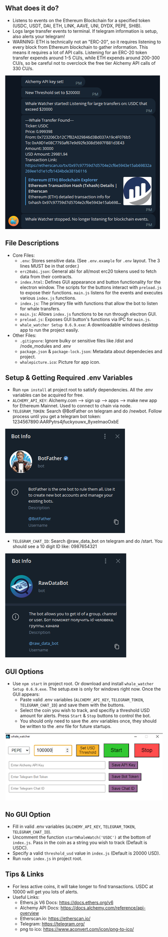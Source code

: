 ## What does it do?
- Listens to events on the Ethereum Blockchain for a specified token (USDC, USDT, DAI, ETH, LINK, AAVE, UNI, DYDX, PEPE, SHIB).
- Logs large transfer events to terminal. If telegram information is setup, also alerts your telegram!
- WARNING: ETH is technically not an "ERC-20", so it requires listening to every block from Ethereum blockchain to gather information. This means it requires a lot of API calls. Listening for an ERC-20 token transfer expends around 1-5 CU/s, while ETH expends around 200-300 CU/s, so be careful not to overclock the free tier Alchemy API calls of 330 CU/s.

![](/pictures/telegrampicture.png)


## File Descriptions
- Core Files:
    - `.env`: Stores sensitive data. (See `.env.example` for `.env` layout. The 3 lines MUST be in that order.)
    - `erc20abi.json`: General abi for all/most erc20 tokens used to fetch data from their contracts.
    - `index.html`: Defines GUI appearance and button functionality for the electron window. The scripts for the buttons interact with `preload.js` to expose their functions. `main.js` listens for the events and executes various `index.js` functions.
    - `index.js`: The primary file with functions that allow the bot to listen for whale transfers.
    - `main.js`: Allows `index.js` functions to be run through electron GUI.
    - `preload.js`: Exposes GUI button's functions via IPC for `main.js`.
    - `whale_watcher Setup 0.6.9.exe`: A downloadable windows desktop app to run the project easily.
- Other Files: 
    - `.gitignore`: Ignore bulky or sensitive files like /dist and /node_modules and .env
    - `package.json` & `package-lock.json`: Metadata about dependecies and project.
    - `whalepicture.ico`: Picture for app icon.


## Setup & Getting Required .env Variables
- Run `npm install` at project root to satisfy dependencies. All the .env variables can be acquired for free. 
- `ALCHEMY_API_KEY`: Alchemy.com --> sign up --> apps --> make new app for Ethereum Mainnet. Used to connect to chain via node.
- `TELEGRAM_TOKEN`: Search @BotFather on telegram and do /newbot. Follow process until you get a telegram bot token: 1234567890:AARPytrs4jfuckyouwx_8yxelmaoOxbE

![](/pictures/BotFather.png)
- `TELEGRAM_CHAT_ID`: Search @raw_data_bot on telegram and do /start. You should see a 10 digit ID like: 0987654321

![](/pictures/rawdatabot.png)


## GUI Options
- Use `npm start` in project root. Or download and install `whale_watcher Setup 0.6.9.exe`. The setup.exe is only for windows right now. Once the GUI appears:
    - Paste valid .env variables (`ALCHEMY_API_KEY`, `TELEGRAM_TOKEN`, `TELEGRAM_CHAT_ID`) and save them with the buttons.
    - Select the coin you wish to track, and specifiy a threshold USD amount for alerts. Press `Start` & `Stop` buttons to control the bot.
    - You should only need to save the .env variables once, they should be written to the .env file for future startups.

![](/pictures/bot.png)

## No GUI Option
- Fill in valid .env variables (`ALCHEMY_API_KEY`, `TELEGRAM_TOKEN`, `TELEGRAM_CHAT_ID`).
- Uncomment the function `startWhaleWatch('USDC')` at the bottom of `index.js`. Pass in the coin as a string you wish to track (Default is USDC).
- Specify a valid `threshold_usd` value in `index.js` (Default is 20000 USD).
- Run `node index.js` in project root.


## Tips & Links
- For less active coins, it will take longer to find transactions. USDC at 10000 will get you lots of alerts.
- Useful Links:
    - Ethers.js V6 Docs: https://docs.ethers.org/v6
    - Alchemy API Docs: https://docs.alchemy.com/reference/api-overview
    - Etherscan.io: https://etherscan.io/
    - Telegram: https://telegram.org/
    - png to ico: https://www.aconvert.com/icon/png-to-ico/
